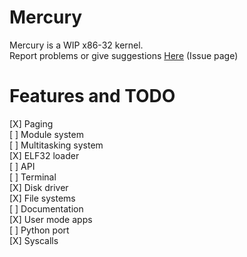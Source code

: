# Mercury

Mercury is a WIP x86-32 kernel. \
Report problems or give suggestions [Here](https://github.com/rwy420/Mercury/issues) (Issue page)

# Features and TODO
[X] Paging \
[ ] Module system \
[ ] Multitasking system \
[X] ELF32 loader \
[ ] API \
[ ] Terminal \
[X] Disk driver \
[X] File systems \
[ ] Documentation \
[X] User mode apps \
[ ] Python port \
[X] Syscalls
